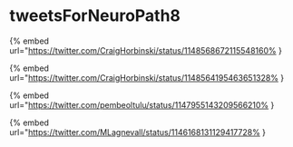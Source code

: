 # tweetsForNeuroPath8

{% embed url="https://twitter.com/CraigHorbinski/status/1148568672115548160% }

{% embed url="https://twitter.com/CraigHorbinski/status/1148564195463651328% }

{% embed url="https://twitter.com/pembeoltulu/status/1147955143209566210% }

{% embed url="https://twitter.com/MLagnevall/status/1146168131129417728% }


